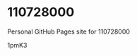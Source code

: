 # 110728000
Personal GitHub Pages site for 110728000





































































1pmK3
